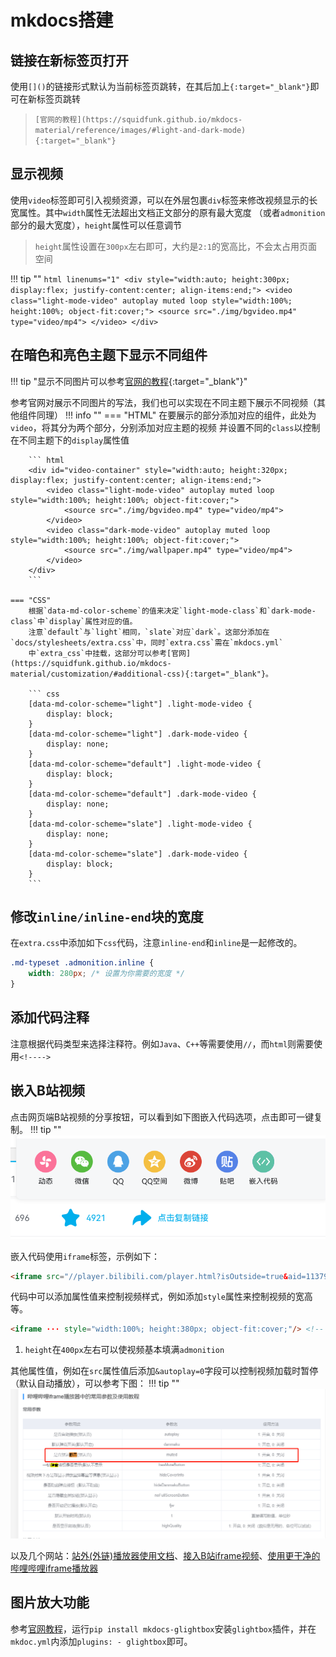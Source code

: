 # mkdocs搭建

## 链接在新标签页打开
使用`[]()`的链接形式默认为当前标签页跳转，在其后加上`{:target="_blank"}`即可在新标签页跳转

> `[官网的教程](https://squidfunk.github.io/mkdocs-material/reference/images/#light-and-dark-mode){:target="_blank"}`

## 显示视频
使用`video`标签即可引入视频资源，可以在外层包裹`div`标签来修改视频显示的长宽属性。其中`width`属性无法超出文档正文部分的原有最大宽度
（或者`admonition`部分的最大宽度），`height`属性可以任意调节

> `height`属性设置在`300px`左右即可，大约是`2:1`的宽高比，不会太占用页面空间

!!! tip ""
    ``` html linenums="1"
    <div style="width:auto; height:300px; display:flex; justify-content:center; align-items:end;">
        <video class="light-mode-video" autoplay muted loop style="width:100%; height:100%; object-fit:cover;">
            <source src="./img/bgvideo.mp4" type="video/mp4">
        </video>
    </div>
    ```

## 在暗色和亮色主题下显示不同组件
!!! tip "显示不同图片可以参考[官网的教程](https://squidfunk.github.io/mkdocs-material/reference/images/#light-and-dark-mode){:target="_blank"}"

参考官网对展示不同图片的写法，我们也可以实现在不同主题下展示不同视频（其他组件同理）
!!! info ""
    === "HTML"
        在要展示的部分添加对应的组件，此处为`video`，将其分为两个部分，分别添加对应主题的视频
        并设置不同的`class`以控制在不同主题下的`display`属性值
    
        ``` html 
        <div id="video-container" style="width:auto; height:320px; display:flex; justify-content:center; align-items:end;">
            <video class="light-mode-video" autoplay muted loop style="width:100%; height:100%; object-fit:cover;">
                <source src="./img/bgvideo.mp4" type="video/mp4">
            </video>
            <video class="dark-mode-video" autoplay muted loop style="width:100%; height:100%; object-fit:cover;">
                <source src="./img/wallpaper.mp4" type="video/mp4">
            </video>
        </div>
        ```

    === "CSS"
        根据`data-md-color-scheme`的值来决定`light-mode-class`和`dark-mode-class`中`display`属性对应的值。
        注意`default`与`light`相同，`slate`对应`dark`。这部分添加在`docs/stylesheets/extra.css`中，同时`extra.css`需在`mkdocs.yml`
        中`extra_css`中挂载，这部分可以参考[官网](https://squidfunk.github.io/mkdocs-material/customization/#additional-css){:target="_blank"}。

        ``` css 
        [data-md-color-scheme="light"] .light-mode-video {
            display: block;
        }
        [data-md-color-scheme="light"] .dark-mode-video {
            display: none;
        }
        [data-md-color-scheme="default"] .light-mode-video {
            display: block;
        }
        [data-md-color-scheme="default"] .dark-mode-video {
            display: none;
        }
        [data-md-color-scheme="slate"] .light-mode-video {
            display: none;
        }
        [data-md-color-scheme="slate"] .dark-mode-video {
            display: block;
        }
        ```

## 修改`inline/inline-end`块的宽度
在`extra.css`中添加如下`css`代码，注意`inline-end`和`inline`是一起修改的。
``` css 
.md-typeset .admonition.inline {
    width: 280px; /* 设置为你需要的宽度 */
}
```
## 添加代码注释
注意根据代码类型来选择注释符。例如`Java`、`C++`等需要使用`//`，而`html`则需要使用`<!---->`

## 嵌入B站视频
点击网页端B站视频的分享按钮，可以看到如下图嵌入代码选项，点击即可一键复制。
!!! tip ""
    ![b站截图](../static/mkdoc_bilibili.png)

嵌入代码使用`iframe`标签，示例如下：
``` html
<iframe src="//player.bilibili.com/player.html?isOutside=true&aid=113792172163702&bvid=BV12krYYmEn7&cid=27763017100&p=1" scrolling="no" border="0" frameborder="no" framespacing="0" allowfullscreen="true"></iframe>
```

代码中可以添加属性值来控制视频样式，例如添加`style`属性来控制视频的宽高等。

``` html
<iframe ··· style="width:100%; height:380px; object-fit:cover;"/> <!-- (1)! -->
```

1. `height`在`400px`左右可以使视频基本填满`admonition`

其他属性值，例如在`src`属性值后添加`&autoplay=0`字段可以控制视频加载时暂停（默认自动播放），可以参考下图：
!!! tip ""
    ![播放器参数](../static/mkdoc_bili_player.png)

以及几个网站：[站外(外链)播放器使用文档](https://player.bilibili.com/)、[接入B站iframe视频](https://blog.csdn.net/xinshou_caizhu/article/details/94028606)、[使用更干净的哔哩哔哩iframe播放器](https://cloud.tencent.com/developer/article/2266871?areaSource=102001.12&traceId=_Wck1ahshaLqcfjbzXTy2)

## 图片放大功能
参考[官网教程](https://squidfunk.github.io/mkdocs-material/reference/images/)，运行`pip install mkdocs-glightbox`安装`glightbox`插件，并在
`mkdoc.yml`内添加`plugins: - glightbox`即可。